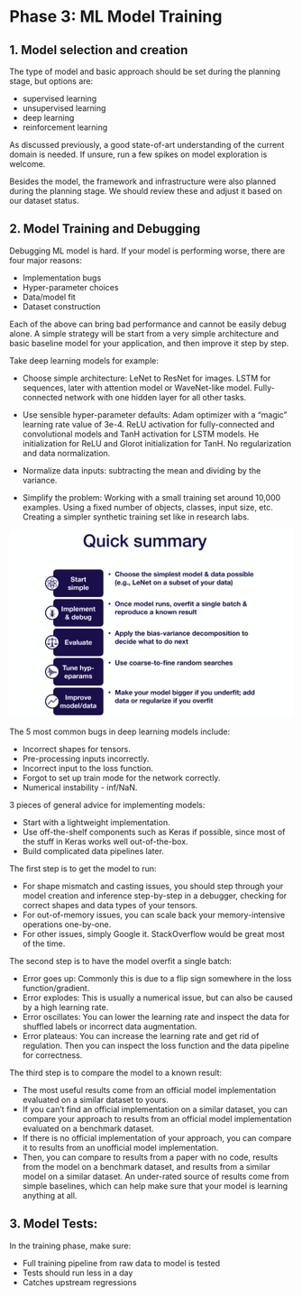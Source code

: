# Phase 3: ML Model Training

## 1. Model selection and creation
The type of model and basic approach should be set during the planning stage, but options are:

- supervised learning
- unsupervised learning
- deep learning
- reinforcement learning

As discussed previously, a good state-of-art understanding of the current domain is needed. If unsure, run a few spikes on model exploration is welcome.

Besides the model, the framework and infrastructure were also planned during the planning stage. We should review these and adjust it based on our dataset status.


## 2. Model Training and Debugging
Debugging ML model is hard. If your model is performing worse, there are four major reasons:

- Implementation bugs
- Hyper-parameter choices
- Data/model fit
- Dataset construction

Each of the above can bring bad performance and cannot be easily debug alone. A simple strategy will be start from a very simple architecture and basic baseline model for your application, and then improve it step by step.

Take deep learning models for example:

- Choose simple architecture:
    LeNet to ResNet for images.
    LSTM for sequences, later with attention model or WaveNet-like model.
    Fully-connected network with one hidden layer for all other tasks.
    
- Use sensible hyper-parameter defaults:
    Adam optimizer with a “magic” learning rate value of 3e-4.
    ReLU activation for fully-connected and convolutional models and TanH activation for LSTM models.
    He initialization for ReLU and Glorot initialization for TanH.
    No regularization and data normalization.

- Normalize data inputs: 
    subtracting the mean and dividing by the variance.

- Simplify the problem:
    Working with a small training set around 10,000 examples.
    Using a fixed number of objects, classes, input size, etc.
    Creating a simpler synthetic training set like in research labs.

![ML debug](./figs/ml-debug.png)

The 5 most common bugs in deep learning models include:

- Incorrect shapes for tensors.
- Pre-processing inputs incorrectly.
- Incorrect input to the loss function.
- Forgot to set up train mode for the network correctly.
- Numerical instability - inf/NaN.

3 pieces of general advice for implementing models:
- Start with a lightweight implementation.
- Use off-the-shelf components such as Keras if possible, since most of the stuff in Keras works well out-of-the-box.
- Build complicated data pipelines later.

The first step is to get the model to run:
- For shape mismatch and casting issues, you should step through your model creation and inference step-by-step in a debugger, checking for correct shapes and data types of your tensors.
- For out-of-memory issues, you can scale back your memory-intensive operations one-by-one.
- For other issues, simply Google it. StackOverflow would be great most of the time.

The second step is to have the model overfit a single batch:
- Error goes up: Commonly this is due to a flip sign somewhere in the loss function/gradient.
- Error explodes: This is usually a numerical issue, but can also be caused by a high learning rate.
- Error oscillates: You can lower the learning rate and inspect the data for shuffled labels or incorrect data augmentation.
- Error plateaus: You can increase the learning rate and get rid of regulation. Then you can inspect the loss function and the data pipeline for correctness.

The third step is to compare the model to a known result:
- The most useful results come from an official model implementation evaluated on a similar dataset to yours.
- If you can’t find an official implementation on a similar dataset, you can compare your approach to results from an official model implementation evaluated on a benchmark dataset.
- If there is no official implementation of your approach, you can compare it to results from an unofficial model implementation.
- Then, you can compare to results from a paper with no code, results from the model on a benchmark dataset, and results from a similar model on a similar dataset.
An under-rated source of results come from simple baselines, which can help make sure that your model is learning anything at all.

## 3. Model Tests:

In the training phase, make sure:

- Full training pipeline from raw data to model is tested
- Tests should run less in a day
- Catches upstream regressions



